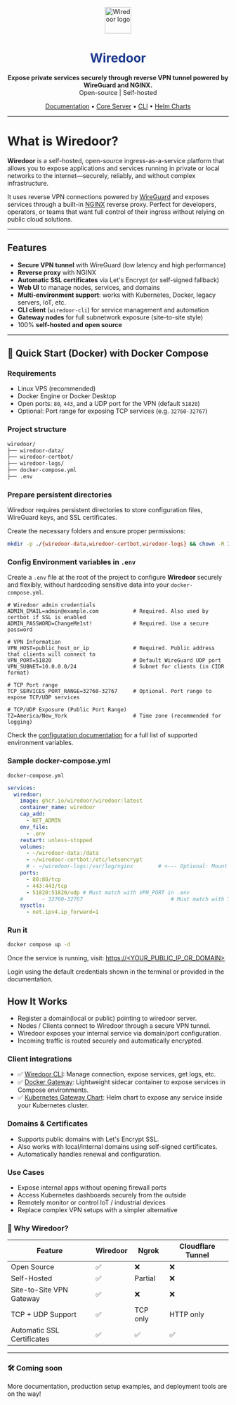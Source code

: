 <p align="center"> <img src="https://www.wiredoor.net/images/wiredoor.svg" alt="Wiredoor logo" width="60" /> </p>

<h1 align="center" style="color:#1c398e">
  Wiredoor
</h1>

<p align="center">
  <strong>Expose private services securely through reverse VPN tunnel powered by WireGuard and NGINX.</strong><br />
  Open-source | Self-hosted
</p>

<p align="center">
  <a href="https://docs.wiredoor.net">Documentation</a> •
  <a href="https://github.com/wiredoor/server">Core Server</a> •
  <a href="https://github.com/wiredoor/wiredoor-cli">CLI</a> •
  <a href="https://charts.wiredoor.net">Helm Charts</a>
</p>

---

# What is Wiredoor?

**Wiredoor** is a self-hosted, open-source ingress-as-a-service platform that allows you to expose applications and services running in private or local networks to the internet—securely, reliably, and without complex infrastructure.

It uses reverse VPN connections powered by [WireGuard](https://www.wireguard.com) and exposes services through a built-in [NGINX](https://nginx.org) reverse proxy. Perfect for developers, operators, or teams that want full control of their ingress without relying on public cloud solutions.

---

## Features

- **Secure VPN tunnel** with WireGuard (low latency and high performance)
- **Reverse proxy** with NGINX
- **Automatic SSL certificates** via Let's Encrypt (or self-signed fallback)
- **Web UI** to manage nodes, services, and domains
- **Multi-environment support**: works with Kubernetes, Docker, legacy servers, IoT, etc.
- **CLI client** (`wiredoor-cli`) for service management and automation
- **Gateway nodes** for full subnetwork exposure (site-to-site style)
- 100% **self-hosted and open source**

---

## 🚀 Quick Start (Docker) with Docker Compose

### Requirements

- Linux VPS (recommended)
- Docker Engine or Docker Desktop
- Open ports: `80`, `443`, and a UDP port for the VPN (default `51820`)
- Optional: Port range for exposing TCP services (e.g. `32760-32767`)

### Project structure

```bash
wiredoor/
├── wiredoor-data/
├── wiredoor-certbot/
├── wiredoor-logs/
├── docker-compose.yml
├── .env
```

### Prepare persistent directories

Wiredoor requires persistent directories to store configuration files, WireGuard keys, and SSL certificates.

Create the necessary folders and ensure proper permissions:

```bash copy
mkdir -p ./{wiredoor-data,wiredoor-certbot,wiredoor-logs} && chown -R 1000:1000 ./{wiredoor-data,wiredoor-certbot,wiredoor-logs}
```

### Config Environment variables in `.env`

Create a `.env` file at the root of the project to configure **Wiredoor** securely and flexibly, without hardcoding sensitive data into your `docker-compose.yml`.

```dotenv filename=".env" copy
# Wiredoor admin credentials
ADMIN_EMAIL=admin@example.com           # Required. Also used by certbot if SSL is enabled
ADMIN_PASSWORD=ChangeMe1st!             # Required. Use a secure password

# VPN Information
VPN_HOST=public_host_or_ip              # Required. Public address that clients will connect to
VPN_PORT=51820                          # Default WireGuard UDP port
VPN_SUBNET=10.0.0.0/24                  # Subnet for clients (in CIDR format)

# TCP Port range
TCP_SERVICES_PORT_RANGE=32760-32767     # Optional. Port range to expose TCP/UDP services

# TCP/UDP Exposure (Public Port Range)
TZ=America/New_York                     # Time zone (recommended for logging)
```

Check the [configuration documentation](https://www.wiredoor.net/docs/configuration#environment-variables) for a full list of supported environment variables.

### Sample docker-compose.yml

`docker-compose.yml`

```yaml
services:
  wiredoor:
    image: ghcr.io/wiredoor/wiredoor:latest
    container_name: wiredoor
    cap_add:
      - NET_ADMIN
    env_file:
      - .env
    restart: unless-stopped
    volumes:
      - ~/wiredoor-data:/data
      - ~/wiredoor-certbot:/etc/letsencrypt
      # - ~/wiredoor-logs:/var/log/nginx        # <--- Optional: Mount for collecting NGINX logs
    ports:
      - 80:80/tcp
      - 443:443/tcp
      - 51820:51820/udp # Must match with VPN_PORT in .env
    #      - 32760-32767                            # Must match with TCP_SERVICES_PORT_RANGE in .env
    sysctls:
      - net.ipv4.ip_forward=1
```

### Run it

```bash
docker compose up -d
```

Once the service is running, visit: [https://<YOUR_PUBLIC_IP_OR_DOMAIN>]()

Login using the default credentials shown in the terminal or provided in the documentation.

## How It Works

- Register a domain(local or public) pointing to wiredoor server.
- Nodes / Clients connect to Wiredoor through a secure VPN tunnel.
- Wiredoor exposes your internal service via domain/port configuration.
- Incoming traffic is routed securely and automatically encrypted.

### Client integrations

- ✅ [Wiredoor CLI](https://www.wiredoor.net/docs/cli): Manage connection, expose services, get logs, etc.
- ✅ [Docker Gateway](https://www.wiredoor.net/docs/docker-gateway): Lightweight sidecar container to expose services in Compose environments.
- ✅ [Kubernetes Gateway Chart](https://www.wiredoor.net/docs/kubernetes-gateway): Helm chart to expose any service inside your Kubernetes cluster.

### Domains & Certificates

- Supports public domains with Let's Encrypt SSL.
- Also works with local/internal domains using self-signed certificates.
- Automatically handles renewal and configuration.

### Use Cases

- Expose internal apps without opening firewall ports
- Access Kubernetes dashboards securely from the outside
- Remotely monitor or control IoT / industrial devices
- Replace complex VPN setups with a simpler alternative

### 🤝 Why Wiredoor?

| Feature                    | Wiredoor | Ngrok    | Cloudflare Tunnel |
| -------------------------- | -------- | -------- | ----------------- |
| Open Source                | ✅       | ❌       | ❌                |
| Self-Hosted                | ✅       | Partial  | ❌                |
| Site-to-Site VPN Gateway   | ✅       | ❌       | ❌                |
| TCP + UDP Support          | ✅       | TCP only | HTTP only         |
| Automatic SSL Certificates | ✅       | ✅       | ✅                |

---

### 🛠️ Coming soon

More documentation, production setup examples, and deployment tools are on the way!
